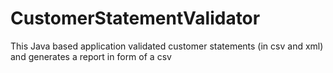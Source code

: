 # CustomerStatementValidator
This Java based application validated customer statements (in csv and xml) and generates a report in form of a csv
